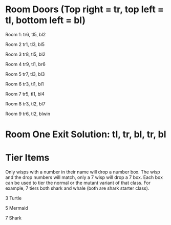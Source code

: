 # Room Doors (Top right = tr, top left = tl, bottom left = bl)

Room 1: tr6, tl5, bl2

Room 2 tr1, tl3, bl5

Room 3 tr8, tl5, bl2

Room 4 tr9, tl1, br6

Room 5 tr7, tl3, bl3

Room 6 tr3, tl1, bl1

Room 7 tr5, tl1, bl4

Room 8 tr3, tl2, bl7

Room 9 tr6, tl2, blwin

# Room One Exit Solution: tl, tr, bl, tr, bl

# Tier Items

Only wisps with a number in their name will drop a number box. The wisp and the drop numbers will match, only a 7 wisp will drop a 7 box. Each box can be used to tier the normal or the mutant variant of that class. For example, 7 tiers both shark and whale (both are shark starter class).

3 Turtle

5 Mermaid

7 Shark
